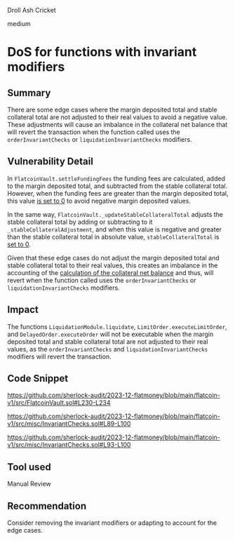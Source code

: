 Droll Ash Cricket

medium

# DoS for functions with invariant modifiers

## Summary

There are some edge cases where the margin deposited total and stable collateral total are not adjusted to their real values to avoid a negative value. These adjustments will cause an imbalance in the collateral net balance that will revert the transaction when the function called uses the `orderInvariantChecks` or `liquidationInvariantChecks` modifiers.

## Vulnerability Detail

In `FlatcoinVault.settleFundingFees` the funding fees are calculated, added to the margin deposited total, and subtracted from the stable collateral total. However, when the funding fees are greater than the margin deposited total, this value [is set to 0](https://github.com/sherlock-audit/2023-12-flatmoney/blob/main/flatcoin-v1/src/FlatcoinVault.sol#L230-L234) to avoid negative margin deposited values.

In the same way, `FlatcoinVault._updateStableCollateralTotal` adjusts the stable collateral total by adding or subtracting to it `_stableCollateralAdjustment`, and when this value is negative and greater than the stable collateral total in absolute value, `stableCollateralTotal` is [set to 0](https://github.com/sherlock-audit/2023-12-flatmoney/blob/main/flatcoin-v1/src/FlatcoinVault.sol#L432-L434).

Given that these edge cases do not adjust the margin deposited total and stable collateral total to their real values, this creates an imbalance in the accounting of the [calculation of the collateral net balance](https://github.com/sherlock-audit/2023-12-flatmoney/blob/main/flatcoin-v1/src/misc/InvariantChecks.sol#L89-L100) and thus, will revert when the function called uses the `orderInvariantChecks` or `liquidationInvariantChecks` modifiers.

## Impact

The functions `LiquidationModule.liquidate`, `LimitOrder.executeLimitOrder`, and `DelayedOrder.executeOrder` will not be executable when the margin deposited total and stable collateral total are not adjusted to their real values, as the `orderInvariantChecks` and `liquidationInvariantChecks` modifiers will revert the transaction.

## Code Snippet

https://github.com/sherlock-audit/2023-12-flatmoney/blob/main/flatcoin-v1/src/FlatcoinVault.sol#L230-L234

https://github.com/sherlock-audit/2023-12-flatmoney/blob/main/flatcoin-v1/src/misc/InvariantChecks.sol#L89-L100

https://github.com/sherlock-audit/2023-12-flatmoney/blob/main/flatcoin-v1/src/misc/InvariantChecks.sol#L93-L100

## Tool used

Manual Review

## Recommendation

Consider removing the invariant modifiers or adapting to account for the edge cases.